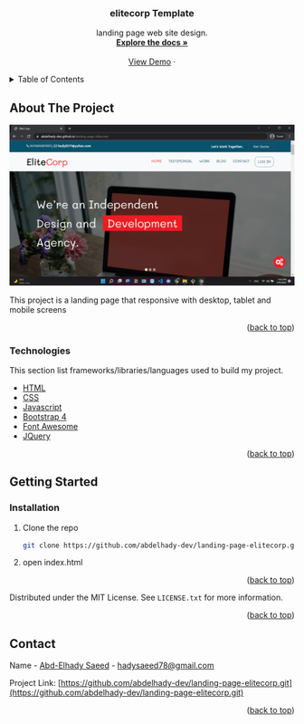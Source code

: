 <div id="top"></div>
<!-- PROJECT SHIELDS -->
<!--
*** I'm using markdown "reference style" links for readability.
*** Reference links are enclosed in brackets [ ] instead of parentheses ( ).
*** See the bottom of this document for the declaration of the reference variables
*** for contributors-url, forks-url, etc. This is an optional, concise syntax you may use.
*** https://www.markdownguide.org/basic-syntax/#reference-style-links
-->


<!-- PROJECT LOGO -->
<br />
<div align="center">
  <h3 align="center">elitecorp Template</h3>

  <p align="center">
    landing page web site design.
    <br />
    <a href="https://github.com/abdelhady-dev/landing-page-elitecorp"><strong>Explore the docs »</strong></a>
    <br />
    <br />
    <a href="https://abdelhady-dev.github.io/landing-page-elitecorp/">View Demo</a>
    ·
  </p>
</div>



<!-- TABLE OF CONTENTS -->
<details>
  <summary>Table of Contents</summary>
  <ol>
    <li>
      <a href="#about-the-project">About The Project</a>
      <ul>
        <li><a href="#built-with">Built With</a></li>
      </ul>
    </li>
    <li>
      <a href="#getting-started">Getting Started</a>
      <ul>
        <li><a href="#installation">Installation</a></li>
      </ul>
    </li>
    <li><a href="#contact">Contact</a></li>
  </ol>
</details>



<!-- ABOUT THE PROJECT -->
## About The Project

[![Product Name Screen Shot][product-screenshot]](https://abdelhady-dev.github.io/landing-page-elitecorp/)

This project is a landing page that responsive with desktop, tablet and mobile screens

<p align="right">(<a href="#top">back to top</a>)</p>



### Technologies

This section list frameworks/libraries/languages used to build my project.

* [HTML](https://developer.mozilla.org/en-US/docs/Web/HTML)
* [CSS](https://www.w3schools.com/css/)
* [Javascript](https://www.w3schools.com/js/)
* [Bootstrap 4](https://getbootstrap.com/)
* [Font Awesome](https://fontawesome.com/)
* [JQuery](https://jquery.com)

<p align="right">(<a href="#top">back to top</a>)</p>



<!-- GETTING STARTED -->
## Getting Started

### Installation

1. Clone the repo
   ```sh
   git clone https://github.com/abdelhady-dev/landing-page-elitecorp.git
   ```
2. open index.html

<p align="right">(<a href="#top">back to top</a>)</p>



<!-- USAGE EXAMPLES -->

Distributed under the MIT License. See `LICENSE.txt` for more information.

<p align="right">(<a href="#top">back to top</a>)</p>



<!-- CONTACT -->
## Contact

Name - [Abd-Elhady Saeed](https://www.linkedin.com/in/abd-elhady-saeed-404385205/) - hadysaeed78@gmail.com

Project Link: [https://github.com/abdelhady-dev/landing-page-elitecorp.git](https://github.com/abdelhady-dev/landing-page-elitecorp.git)

<p align="right">(<a href="#top">back to top</a>)</p>



<!-- MARKDOWN LINKS & IMAGES -->
<!-- https://www.markdownguide.org/basic-syntax/#reference-style-links -->
[product-screenshot]: img/shot.png
